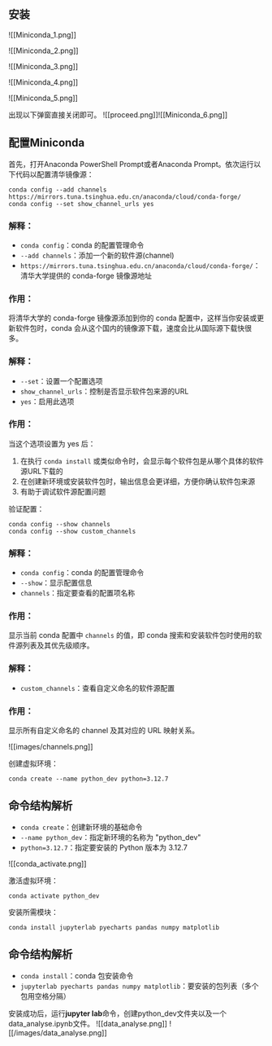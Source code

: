 ## 安装



![[Miniconda_1.png]]

![[Miniconda_2.png]]

![[Miniconda_3.png]]


![[Miniconda_4.png]]

![[Miniconda_5.png]]

出现以下弹窗直接关闭即可。
![[proceed.png]]![[Miniconda_6.png]]
## 配置Miniconda

首先，打开Anaconda PowerShell Prompt或者Anaconda Prompt。依次运行以下代码以配置清华镜像源：
```shell
conda config --add channels https://mirrors.tuna.tsinghua.edu.cn/anaconda/cloud/conda-forge/
conda config --set show_channel_urls yes
```

### 解释：
- `conda config`：conda 的配置管理命令
- `--add channels`：添加一个新的软件源(channel)
- `https://mirrors.tuna.tsinghua.edu.cn/anaconda/cloud/conda-forge/`：清华大学提供的 conda-forge 镜像源地址
### 作用：
将清华大学的 conda-forge 镜像源添加到你的 conda 配置中，这样当你安装或更新软件包时，conda 会从这个国内的镜像源下载，速度会比从国际源下载快很多。

### 解释：

- `--set`：设置一个配置选项
- `show_channel_urls`：控制是否显示软件包来源的URL
- `yes`：启用此选项

### 作用：

当这个选项设置为 yes 后：

1. 在执行 `conda install` 或类似命令时，会显示每个软件包是从哪个具体的软件源URL下载的
2. 在创建新环境或安装软件包时，输出信息会更详细，方便你确认软件包来源
3. 有助于调试软件源配置问题

验证配置：

```shell
conda config --show channels
conda config --show custom_channels
```

### 解释：

- `conda config`：conda 的配置管理命令
- `--show`：显示配置信息
- `channels`：指定要查看的配置项名称

### 作用：

显示当前 conda 配置中 `channels` 的值，即 conda 搜索和安装软件包时使用的软件源列表及其优先级顺序。

### 解释：

- `custom_channels`：查看自定义命名的软件源配置

### 作用：

显示所有自定义命名的 channel 及其对应的 URL 映射关系。

![[images/channels.png]]

创建虚拟环境：

```shell
conda create --name python_dev python=3.12.7
```

## 命令结构解析

- `conda create`：创建新环境的基础命令
- `--name python_dev`：指定新环境的名称为 "python_dev"
- `python=3.12.7`：指定要安装的 Python 版本为 3.12.7

![[conda_activate.png]]

激活虚拟环境：

```shell
conda activate python_dev
```

安装所需模块：

```shell
conda install jupyterlab pyecharts pandas numpy matplotlib
```

## 命令结构解析

- `conda install`：conda 包安装命令
- `jupyterlab pyecharts pandas numpy matplotlib`：要安装的包列表（多个包用空格分隔）

安装成功后，运行**jupyter lab**命令，创建python_dev文件夹以及一个data_analyse.ipynb文件。
![[data_analyse.png]]
![[/images/data_analyse.png]]
